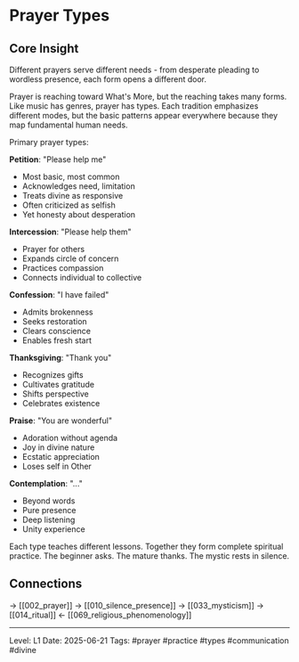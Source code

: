 # Prayer Types

## Core Insight
Different prayers serve different needs - from desperate pleading to wordless presence, each form opens a different door.

Prayer is reaching toward What's More, but the reaching takes many forms. Like music has genres, prayer has types. Each tradition emphasizes different modes, but the basic patterns appear everywhere because they map fundamental human needs.

Primary prayer types:

**Petition**: "Please help me"
- Most basic, most common
- Acknowledges need, limitation
- Treats divine as responsive
- Often criticized as selfish
- Yet honesty about desperation

**Intercession**: "Please help them"
- Prayer for others
- Expands circle of concern
- Practices compassion
- Connects individual to collective

**Confession**: "I have failed"
- Admits brokenness
- Seeks restoration
- Clears conscience
- Enables fresh start

**Thanksgiving**: "Thank you"
- Recognizes gifts
- Cultivates gratitude
- Shifts perspective
- Celebrates existence

**Praise**: "You are wonderful"
- Adoration without agenda
- Joy in divine nature
- Ecstatic appreciation
- Loses self in Other

**Contemplation**: "..."
- Beyond words
- Pure presence
- Deep listening
- Unity experience

Each type teaches different lessons. Together they form complete spiritual practice. The beginner asks. The mature thanks. The mystic rests in silence.

## Connections
→ [[002_prayer]]
→ [[010_silence_presence]]
→ [[033_mysticism]]
→ [[014_ritual]]
← [[069_religious_phenomenology]]

---
Level: L1
Date: 2025-06-21
Tags: #prayer #practice #types #communication #divine